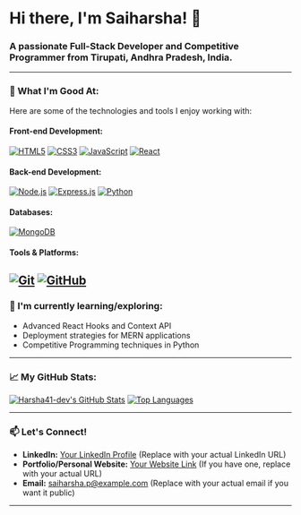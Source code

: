# Hi there, I'm Saiharsha! 👋

### A passionate Full-Stack Developer and Competitive Programmer from Tirupati, Andhra Pradesh, India.

---

### 🚀 What I'm Good At:

Here are some of the technologies and tools I enjoy working with:

#### Front-end Development:
[![HTML5](https://img.shields.io/badge/HTML5-E34F26?style=for-the-badge&logo=html5&logoColor=white)](https://developer.mozilla.org/en-US/docs/Web/HTML/HTML5)
[![CSS3](https://img.shields.io/badge/CSS3-1572B6?style=for-the-badge&logo=css3&logoColor=white)](https://developer.mozilla.org/en-US/docs/Web/CSS)
[![JavaScript](https://img.shields.io/badge/JavaScript-F7DF1E?style=for-the-badge&logo=javascript&logoColor=black)](https://developer.mozilla.org/en-US/docs/Web/JavaScript)
[![React](https://img.shields.io/badge/React-61DAFB?style=for-the-badge&logo=react&logoColor=black)](https://react.dev/)
#### Back-end Development:
[![Node.js](https://img.shields.io/badge/Node.js-339933?style=for-the-badge&logo=node.js&logoColor=white)](https://nodejs.org/)
[![Express.js](https://img.shields.io/badge/Express.js-000000?style=for-the-badge&logo=express&logoColor=white)](https://expressjs.com/)
[![Python](https://img.shields.io/badge/Python-3776AB?style=for-the-badge&logo=python&logoColor=white)](https://www.python.org/)
#### Databases:
[![MongoDB](https://img.shields.io/badge/MongoDB-47A248?style=for-the-badge&logo=mongodb&logoColor=white)](https://www.mongodb.com/)
#### Tools & Platforms:
[![Git](https://img.shields.io/badge/Git-F05032?style=for-the-badge&logo=git&logoColor=white)](https://git-scm.com/)
[![GitHub](https://img.shields.io/badge/GitHub-181717?style=for-the-badge&logo=github&logoColor=white)](https://github.com/)
---

### 🌱 I'm currently learning/exploring:
* Advanced React Hooks and Context API
* Deployment strategies for MERN applications
* Competitive Programming techniques in Python

---

### 📈 My GitHub Stats:
[![Harsha41-dev's GitHub Stats](https://github-readme-stats.vercel.app/api?username=Harsha41-dev&show_icons=true&theme=radical&count_private=true)](https://github.com/anuraghazra/github-readme-stats)
[![Top Languages](https://github-readme-stats.vercel.app/api/top-langs/?username=Harsha41-dev&layout=compact&theme=radical)](https://github.com/anuraghazra/github-readme-stats)

---

### 📫 Let's Connect!
* **LinkedIn:** [Your LinkedIn Profile](https://www.linkedin.com/in/yourprofile/) (Replace with your actual LinkedIn URL)
* **Portfolio/Personal Website:** [Your Website Link](https://yourwebsite.com) (If you have one, replace with your actual URL)
* **Email:** saiharsha.p@example.com (Replace with your actual email if you want it public)

---
